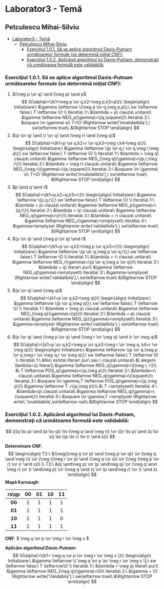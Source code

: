 # Laborator3 - Temă

## Petculescu Mihai-Silviu

- [Laborator3 - Temă](#laborator3---temă)
  - [Petculescu Mihai-Silviu](#petculescu-mihai-silviu)
    - [Exerciţiul 1.0.1. Să se aplice algoritmul Davis-Putnam următoarelor formule (se determină iniţial CNF):](#exerciţiul-101-să-se-aplice-algoritmul-davis-putnam-următoarelor-formule-se-determină-iniţial-cnf)
    - [Exerciţiul 1.0.2. Aplicând algoritmul lui Davis-Putnam, demonstraţi că următoarea formulă este validabilă:](#exerciţiul-102-aplicând-algoritmul-lui-davis-putnam-demonstraţi-că-următoarea-formulă-este-validabilă)

### Exerciţiul 1.0.1. Să se aplice algoritmul Davis-Putnam următoarelor formule (se determină iniţial CNF):

1) $(\neg p \or q) \and (\neg p) \and p$
$$
S(\alpha)=\{k1=\neg p \or q,k2=\neg p,k3=p\}\\
\begin{align}
Initializare:\ &\gamma \leftarrow \{\neg p \or q,\neg p,p\};\ sw \leftarrow false;\ T \leftarrow \O \\
Iteratia\ 1:\ &\lambda = p\ clauza\ unitara\\
&\gamma \leftarrow NEG_p(\gamma)=\{q,\square\}\\
Iteratia\ 2:\ &\square \in \gamma\ si\ T=\O \Rightarrow write('invalidalibila'),\ sw\leftarrow true\\
&\Rightarrow STOP
\end{align}
$$
2) $(p \or q) \and (r \or q) \and (\neg r) \and (\neg q)$
$$
S(\alpha)=\{k1=p \or q,k2=r \or q,k3=\neg r,k4=\neg q\}\\
\begin{align}
Initializare:\ &\gamma \leftarrow \{p \or q,r \or q,\neg r,\neg q\};\ sw \leftarrow false;\ T \leftarrow \O \\
Iteratia\ 1:\ &\lambda = \neg q\ clauza\ unitara\\
&\gamma \leftarrow NEG_{\neg q}(\gamma)=\{p,r,\neg r\}\\
Iteratia\ 2:\ &\lambda = \neg r\ clauza\ unitara\\
&\gamma \leftarrow NEG_{\neg r}(\gamma)=\{p,\square\}\\
Iteratia\ 3:\ &\square \in \gamma\ si\ T=\O \Rightarrow write('invalidalibila'),\ sw\leftarrow true\\
&\Rightarrow STOP
\end{align}
$$
3) $p \and q \and r$
$$
S(\alpha)=\{k1=p,k2=q,k3=r\}\\
\begin{align}
Initializare:\ &\gamma \leftarrow \{p,q,r\};\ sw \leftarrow false;\ T \leftarrow \O \\
Iteratia\ 1:\ &\lambda = p\ clauza\ unitara\\
&\gamma \leftarrow NEG_p(\gamma)=\{q,r\}\\
Iteratia\ 2:\ &\lambda = q\ clauza\ unitara\\
&\gamma \leftarrow NEG_q(\gamma)=\{r\}\\
Iteratia\ 3:\ &\lambda = r\ clauza\ unitara\\
&\gamma \leftarrow NEG_r(\gamma)=\emptyset\\
Iteratia\ 4:\ &\gamma=\emptyset  \Rightarrow write('validalibila'),\ sw\leftarrow true\\
&\Rightarrow STOP
\end{align}
$$
4) $(p \or q) \and (\neg p \or q) \and r$
$$
S(\alpha)=\{k1=p \or q,k2=\neg p \or q,k3=r\}\\
\begin{align}
Initializare:\ &\gamma \leftarrow \{p \or q,\neg p \or q,r\};\ sw \leftarrow false;\ T \leftarrow \O \\
Iteratia\ 1:\ &\lambda = r\ clauza\ unitara\\
&\gamma \leftarrow NEG_r(\gamma)=\{p \or q,\neg p \or q\}\\
Iteratia\ 2:\ &\lambda = q\ literar\ pur\\
&\gamma \leftarrow NEG_q(\gamma)=\emptyset\\
Iteratia\ 3:\ &\gamma=\emptyset \Rightarrow write('validalibila'),\ sw\leftarrow true\\
&\Rightarrow STOP
\end{align}
$$
5) $(p \or q) \and (\neg q)$
$$
S(\alpha)=\{k1=p \or q,k2=\neg q\}\\
\begin{align}
Initializare:\ &\gamma \leftarrow \{p \or q,\neg q\};\ sw \leftarrow false;\ T \leftarrow \O \\
Iteratia\ 1:\ &\lambda = \neg q\ clauza\ unitara\\
&\gamma \leftarrow NEG_{\neg q}(\gamma)=\{p\}\\
Iteratia\ 2:\ &\lambda = p\ clauza\ unitara\\
&\gamma \leftarrow NEG_{p}(\gamma)=\emptyset\\
Iteratia\ 3:\ &\gamma=\emptyset \Rightarrow write('validalibila'),\ sw\leftarrow true\\
&\Rightarrow STOP
\end{align}
$$
6) $(p \or q) \and (\neg p \or q) \and (\neg r \or \neg q) \and (r \or \neg q)$
$$
S(\alpha)=\{k1=p \or q,k2=\neg p \or q,k3=\neg r \or \neg q, k4=r \or \neg q\}\\
\begin{align}
Initializare:\ &\gamma \leftarrow \{p \or q,\neg p \or q,\neg r \or \neg q,r \or \neg q\};\ sw \leftarrow false;\ T \leftarrow \O \\
Iteratia\ 1:\ &Nu\ exista\ literar\ pur\ sau \ clauza\ unitara\\
&\ alegem \lambda=q\ literar\\
&\gamma \leftarrow NEG_q(\gamma)=\{\neg r, r\}\\
&\ T \leftarrow POS_q(\gamma)=\{p,\neg p\}\\
Iteratia\ 2:\ &\lambda=r\ clauza\ unitara\\
&\gamma \leftarrow NEG_q(\gamma)=\{\square\}\\
Iteratia\ 3:\ &\square \in \gamma,T \leftarrow POS_q(\gamma)=\{p,\neg p\}\\
&\gamma \leftarrow  T =\{p,\neg p\}\\
&\ T =\emptyset\\
Iteratia\ 4:\ &\lambda=p\ clauza\ unitara\\
&\gamma \leftarrow NEG_q(\gamma)=\{\square\}\\
Iteratia\ 5:\ &\square \in \gamma,T =\emptyset \Rightarrow write\ 'invalidabila',sw\leftarrow rue\\
&\Rightarrow STOP
\end{align}
$$


### Exerciţiul 1.0.2. Aplicând algoritmul lui Davis-Putnam, demonstraţi că următoarea formulă este validabilă:

$$
(((q \to p) \and (p \to q)) \to (\neg q \and \neg r)) \or (((r \to p) \and (q \to s)) \to ((p \to r) \to (r \and s)))
$$

**Determinare CNF**:
$$
\begin{align}
T2:\ &(\neg((\neg q \or p) \and (\neg p \or q)) \or (\neg q \and \neg r)) \or (\neg ((\neg r \or p) \and (\neg q \or s)) \or (\neg (\neg p \or r) \or (r \and s))) \\
T3:\ &(q \and\neg p) \or (p \and\neg q) \or (\neg q \and \neg r) \or (r \and\neg p) \or (\neg q \and s) \or (p \and\neg r) \or (r \and s)
\end{align}
$$
**Mapă Karnaugh**:

| rs\qp  |  00  |  01  |  10  |  11  |
| :----: | :--: | :--: | :--: | :--: |
| **00** |  1   |  1   |  1   |  1   |
| **01** |  1   |  1   |  1   |  1   |
| **10** |  1   |  1   |  1   |  0   |
| **11** |  1   |  1   |  1   |  1   |

**CNF**: $ \neg q \or p \or \neg r \or \neg s $

**Aplicăm algoritmul *Davis-Putnam***:
$$
S(\alpha)=\{k1= \neg q \or p \or \neg r \or \neg s \}\\
\begin{align}
Initializare:\ &\gamma \leftarrow \{ \neg q \or p \or \neg r \or \neg s \};\ sw \leftarrow false;\ T \leftarrow\O \\
Iteratia\ 1:\ &\lambda = \neg q\ literal\ pur\\
&\gamma \leftarrow NEG_{\neg q}(\gamma)=\O\\
Iteratia\ 2:\ &\gamma = \O \Rightarrow write('Validabila'),\ sw\leftarrow true\\
&\Rightarrow STOP
\end{align}
$$


